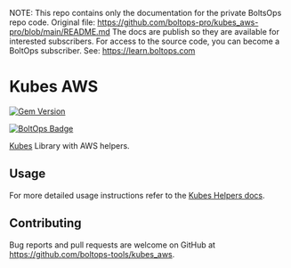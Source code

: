 <!-- note marker start -->
NOTE: This repo contains only the documentation for the private BoltsOps repo code.
Original file: https://github.com/boltops-pro/kubes_aws-pro/blob/main/README.md
The docs are publish so they are available for interested subscribers.
For access to the source code, you can become a BoltOps subscriber.
See: https://learn.boltops.com

<!-- note marker end -->

# Kubes AWS

[![Gem Version](https://badge.fury.io/rb/kubes_aws.png)](http://badge.fury.io/rb/kubes_aws)

[![BoltOps Badge](https://img.boltops.com/boltops/badges/boltops-badge.png)](https://www.boltops.com)

[Kubes](https://kubes.guru) Library with AWS helpers.

## Usage

For more detailed usage instructions refer to the [Kubes Helpers docs](https://kubes.guru/docs/helpers/aws/).

## Contributing

Bug reports and pull requests are welcome on GitHub at https://github.com/boltops-tools/kubes_aws.
